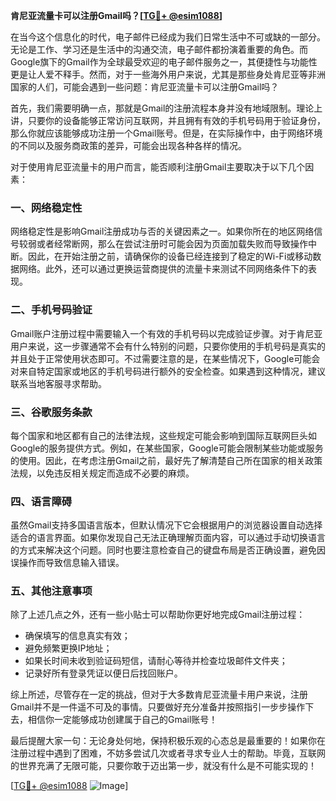 **肯尼亚流量卡可以注册Gmail吗？[[TG💪+ @esim1088](https://t.me/s/esim1088)]**

在当今这个信息化的时代，电子邮件已经成为我们日常生活中不可或缺的一部分。无论是工作、学习还是生活中的沟通交流，电子邮件都扮演着重要的角色。而Google旗下的Gmail作为全球最受欢迎的电子邮件服务之一，其便捷性与功能性更是让人爱不释手。然而，对于一些海外用户来说，尤其是那些身处肯尼亚等非洲国家的人们，可能会遇到一些问题：肯尼亚流量卡可以注册Gmail吗？

首先，我们需要明确一点，那就是Gmail的注册流程本身并没有地域限制。理论上讲，只要你的设备能够正常访问互联网，并且拥有有效的手机号码用于验证身份，那么你就应该能够成功注册一个Gmail账号。但是，在实际操作中，由于网络环境的不同以及服务商政策的差异，可能会出现各种各样的情况。

对于使用肯尼亚流量卡的用户而言，能否顺利注册Gmail主要取决于以下几个因素：

### 一、网络稳定性

网络稳定性是影响Gmail注册成功与否的关键因素之一。如果你所在的地区网络信号较弱或者经常断网，那么在尝试注册时可能会因为页面加载失败而导致操作中断。因此，在开始注册之前，请确保你的设备已经连接到了稳定的Wi-Fi或移动数据网络。此外，还可以通过更换运营商提供的流量卡来测试不同网络条件下的表现。

### 二、手机号码验证

Gmail账户注册过程中需要输入一个有效的手机号码以完成验证步骤。对于肯尼亚用户来说，这一步骤通常不会有什么特别的问题，只要你使用的手机号码是真实的并且处于正常使用状态即可。不过需要注意的是，在某些情况下，Google可能会对来自特定国家或地区的手机号码进行额外的安全检查。如果遇到这种情况，建议联系当地客服寻求帮助。

### 三、谷歌服务条款

每个国家和地区都有自己的法律法规，这些规定可能会影响到国际互联网巨头如Google的服务提供方式。例如，在某些国家，Google可能会限制某些功能或服务的使用。因此，在考虑注册Gmail之前，最好先了解清楚自己所在国家的相关政策法规，以免违反相关规定而造成不必要的麻烦。

### 四、语言障碍

虽然Gmail支持多国语言版本，但默认情况下它会根据用户的浏览器设置自动选择适合的语言界面。如果你发现自己无法正确理解页面内容，可以通过手动切换语言的方式来解决这个问题。同时也要注意检查自己的键盘布局是否正确设置，避免因误操作而导致信息输入错误。

### 五、其他注意事项

除了上述几点之外，还有一些小贴士可以帮助你更好地完成Gmail注册过程：
- 确保填写的信息真实有效；
- 避免频繁更换IP地址；
- 如果长时间未收到验证码短信，请耐心等待并检查垃圾邮件文件夹；
- 记录好所有登录凭证以便日后找回账户。

综上所述，尽管存在一定的挑战，但对于大多数肯尼亚流量卡用户来说，注册Gmail并不是一件遥不可及的事情。只要做好充分准备并按照指引一步步操作下去，相信你一定能够成功创建属于自己的Gmail账号！

最后提醒大家一句：无论身处何地，保持积极乐观的心态总是最重要的！如果你在注册过程中遇到了困难，不妨多尝试几次或者寻求专业人士的帮助。毕竟，互联网的世界充满了无限可能，只要你敢于迈出第一步，就没有什么是不可能实现的！

[[TG💪+ @esim1088](https://t.me/s/esim1088) ![Image](https://i.postimg.cc/4NQfJmqS/Snipaste-2025-05-13-00-14-12.png)]